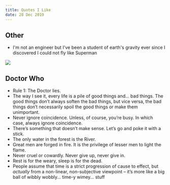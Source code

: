```yaml
---
title: Quotes I Like
date: 28 Dec 2019
---
```


## Other

- I'm not an engineer but I've been a student of earth's gravity ever since I discovered I could not fly like Superman


![](https://media.giphy.com/media/WjAkQjz7h9ESA/giphy.gif)

## Doctor Who

- Rule 1: The Doctor lies.
- The way I see it, every life is a pile of good things and… bad things. The good things don’t always soften the bad things, but vice versa, the bad things don’t necessarily spoil the good things or make them unimportant.
- Never ignore coincidence. Unless, of course, you’re busy. In which case, always ignore coincidence.
- There’s something that doesn’t make sense. Let’s go and poke it with a stick.
- The only water in the forest is the River.
- Great men are forged in fire. It is the privilege of lesser men to light the flame.
- Never cruel or cowardly. Never give up, never give in.
- Rest is for the weary, sleep is for the dead.
- People assume that time is a strict progression of cause to effect, but *actually* from a non-linear, non-subjective viewpoint – it’s more like a big ball of wibbly wobbly… time-y wimey… stuff
